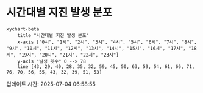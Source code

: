 # 시간대별 지진 발생 분포

```mermaid
xychart-beta
    title "시간대별 지진 발생 분포"
    x-axis ["0시", "1시", "2시", "3시", "4시", "5시", "6시", "7시", "8시", "9시", "10시", "11시", "12시", "13시", "14시", "15시", "16시", "17시", "18시", "19시", "20시", "21시", "22시", "23시"]
    y-axis "발생 횟수" 0 --> 78
    line [43, 29, 40, 28, 35, 32, 59, 45, 50, 63, 59, 54, 61, 66, 71, 76, 70, 56, 55, 43, 32, 39, 51, 53]
```

업데이트 시간: 2025-07-04 06:58:55
